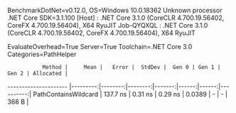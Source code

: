 
BenchmarkDotNet=v0.12.0, OS=Windows 10.0.18362
Unknown processor
.NET Core SDK=3.1.100
  [Host]     : .NET Core 3.1.0 (CoreCLR 4.700.19.56402, CoreFX 4.700.19.56404), X64 RyuJIT
  Job-QYQXQL : .NET Core 3.1.0 (CoreCLR 4.700.19.56402, CoreFX 4.700.19.56404), X64 RyuJIT

EvaluateOverhead=True  Server=True  Toolchain=.NET Core 3.0  
Categories=PathHelper  

               Method |     Mean |   Error |  StdDev |  Gen 0 | Gen 1 | Gen 2 | Allocated |
--------------------- |---------:|--------:|--------:|-------:|------:|------:|----------:|
 PathContainsWildcard | 137.7 ns | 0.31 ns | 0.29 ns | 0.0389 |     - |     - |     368 B |
